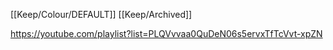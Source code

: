 [[Keep/Colour/DEFAULT]] [[Keep/Archived]] 

https://youtube.com/playlist?list=PLQVvvaa0QuDeN06s5ervxTfTcVvt-xpZN
